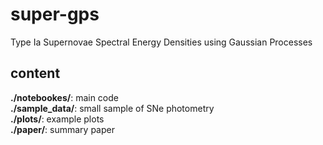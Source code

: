 # super-gps
Type Ia Supernovae Spectral Energy Densities using Gaussian Processes 

## content

**./notebookes/**: main code </br>
**./sample_data/**: small sample of SNe photometry </br>
**./plots/**: example plots </br>
**./paper/**: summary paper </br>
